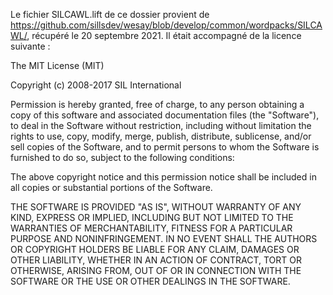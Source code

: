 Le fichier SILCAWL.lift de ce dossier provient de https://github.com/sillsdev/wesay/blob/develop/common/wordpacks/SILCAWL/, récupéré le 20 septembre 2021. Il était accompagné de la licence suivante :

The MIT License (MIT)

Copyright (c) 2008-2017 SIL International

Permission is hereby granted, free of charge, to any person obtaining a copy of this software and associated documentation files (the "Software"), to deal in the Software without restriction, including without limitation the rights to use, copy, modify, merge, publish, distribute, sublicense, and/or sell copies of the Software, and to permit persons to whom the Software is furnished to do so, subject to the following conditions:

The above copyright notice and this permission notice shall be included in all copies or substantial portions of the Software.

THE SOFTWARE IS PROVIDED "AS IS", WITHOUT WARRANTY OF ANY KIND, EXPRESS OR IMPLIED, INCLUDING BUT NOT LIMITED TO THE WARRANTIES OF MERCHANTABILITY, FITNESS FOR A PARTICULAR PURPOSE AND NONINFRINGEMENT. IN NO EVENT SHALL THE AUTHORS OR COPYRIGHT HOLDERS BE LIABLE FOR ANY CLAIM, DAMAGES OR OTHER LIABILITY, WHETHER IN AN ACTION OF CONTRACT, TORT OR OTHERWISE, ARISING FROM, OUT OF OR IN CONNECTION WITH THE SOFTWARE OR THE USE OR OTHER DEALINGS IN THE SOFTWARE.
